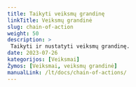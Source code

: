 ```yaml
---
title: Taikyti veiksmų grandinę
linkTitle: Veiksmų grandinė
slug: chain-of-action
weight: 50
description: >
 Taikyti ir nustatyti veiksmų grandinę.
date: 2023-07-26
kategorijos: [Veiksmai]
Žymos: [Veiksmai, veiksmų grandinė]
manualLink: /lt/docs/chain-of-actions/
---
```

<script>
  window.location.href = "/lt/docs/chain-of-actions/";
</script>
